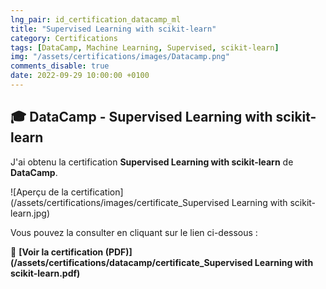 ```yaml
---
lng_pair: id_certification_datacamp_ml
title: "Supervised Learning with scikit-learn"
category: Certifications
tags: [DataCamp, Machine Learning, Supervised, scikit-learn]
img: "/assets/certifications/images/Datacamp.png"
comments_disable: true
date: 2022-09-29 10:00:00 +0100
---
```


## 🎓 DataCamp - Supervised Learning with scikit-learn

J'ai obtenu la certification **Supervised Learning with scikit-learn** de **DataCamp**.

![Aperçu de la certification](/assets/certifications/images/certificate_Supervised Learning with scikit-learn.jpg)  

Vous pouvez la consulter en cliquant sur le lien ci-dessous :

📜 **[Voir la certification (PDF)](/assets/certifications/datacamp/certificate_Supervised Learning with scikit-learn.pdf)** 
